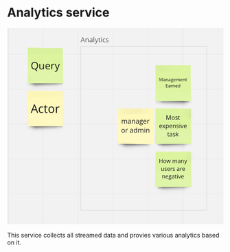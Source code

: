 # Analytics service
![analytics service business logic](../.docs/analytics-service-bl.png)

This service collects all streamed data and provies various analytics based on it.